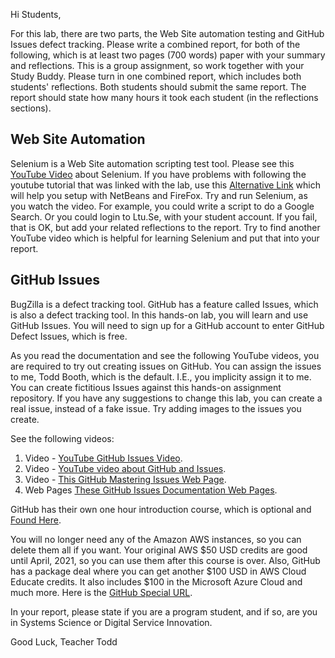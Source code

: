 Hi Students,

For this lab, there are two parts, the Web Site automation testing and GitHub Issues defect tracking.
Please write a combined report, for both of the following, which is at least two pages (700 words) paper with your summary and reflections.
This is a group assignment, so work together with your Study Buddy.
Please turn in one combined report, which includes both students' reflections.
Both students should submit the same report.
The report should state how many hours it took each student (in the reflections sections).

## Web Site Automation
Selenium is a Web Site automation scripting test tool.
Please see this [YouTube Video](https://www.youtube.com/watch?v=cobEbkTwbwY) about Selenium. If you have problems with following the youtube tutorial that was linked with the lab, use this [Alternative Link](https://softwaretestingbooks.com/selenium-webdriver-script-in-netbeans-using-firefox) which will help you setup with NetBeans and FireFox.  Try and run Selenium, as you watch the video.  For example, you could write a script to do a Google Search.  Or you could login to Ltu.Se, with your student account.  If you fail, that is OK, but add your related reflections to the report.
Try to find another YouTube video which is helpful for learning Selenium and put that into your report.

## GitHub Issues
BugZilla is a defect tracking tool.
GitHub has a feature called Issues, which is also a defect tracking tool.
In this hands-on lab, you will learn and use GitHub Issues.
You will need to sign up for a GitHub account to enter GitHub Defect Issues, which is free.

As you read the documentation and see the following YouTube videos, you are required to try out creating issues on GitHub.
You can assign the issues to me, Todd Booth, which is the default.  I.E., you implicity assign it to me.
You can create fictitious Issues against this hands-on assignment repository.
If you have any suggestions to change this lab, you can create a real issue, instead of a fake issue.
Try adding images to the issues you create.

See the following videos:

1. Video - [YouTube GitHub Issues Video](https://www.youtube.com/watch?v=TKJ4RdhyB5Y).
2. Video - [YouTube video about GitHub and Issues](https://www.youtube.com/watch?v=w3jLJU7DT5E).
3. Video - [This GitHub Mastering Issues Web Page](https://guides.github.com/features/issues/).
4. Web Pages [These GitHub Issues Documentation Web Pages](https://help.github.com/en/github/managing-your-work-on-github/managing-your-work-with-issues).

GitHub has their own one hour introduction course, which is optional and [Found Here](https://lab.github.com/githubtraining/introduction-to-github).

You will no longer need any of the Amazon AWS instances, so you can delete them all if you want.
Your original AWS $50 USD credits are good until April, 2021, so you can use them after this course is over.
Also, GitHub has a package deal where you can get another $100 USD in AWS Cloud Educate credits.
It also includes $100 in the Microsoft Azure Cloud and much more.  Here is the [GitHub Special URL](https://education.github.com/pack#offers).

In your report, please state if you are a program student, and if so, are you in Systems Science or Digital Service Innovation.

Good Luck, Teacher Todd
